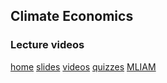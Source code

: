 ## Climate Economics
### Lecture videos

[home](https://rtol.github.io/ClimateEconomics/) [slides](https://rtol.github.io/ClimateEconomics/slide/) [videos](https://rtol.github.io/ClimateEconomics/video/) [quizzes](https://rtol.github.io/ClimateEconomics/quiz/) [MLIAM](https://rtol.github.io/ClimateEconomics/mliam/)
